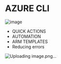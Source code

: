 # AZURE CLI

![image](https://github.com/pavankumar0077/Azure-zero-to-hero/assets/40380941/d1514ccc-8b12-4621-b7b3-2852a1603db1)

- QUICK ACTIONS
- AUTOMATION
- ARM TEMPLATES
- Reducing errors

![Uploading image.png…]()

